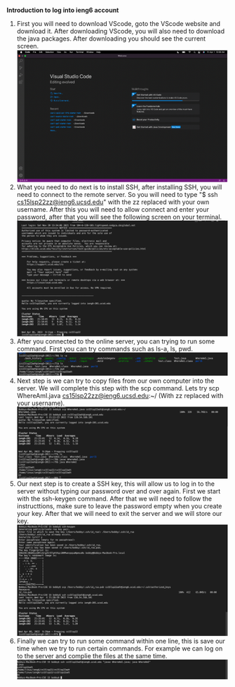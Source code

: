 **Introduction to log into ieng6 account**
1. First you will need to download VScode, goto the VScode website and download it. After downloading VScode, you will also need to download the java packages.
   After downloading you should see the current screen.
![Step 1](Screenshot%202022-04-06%20210515.png)
2. What you need to do next is to install SSH, after installing SSH, you will need to connect to the remote server. So you will need to type 
   "$ ssh cs15lsp22zz@ieng6.ucsd.edu" with the zz replaced with your own username. After this you will need to allow connect and enter your password, after that
   you will see the following screen on your terminal.
![Step 2](Step2.png)
3. After you connected to the online server, you can trying to run some command. First you can try commands such as ls-a, ls, pwd.
![Step 3](Step3.png)
4. Next step is we can try to copy files from our own computer into the server. We will complete this step with the scp command. Lets try 
   scp WhereAmI.java cs15lsp22zz@ieng6.ucsd.edu:~/ (With zz replaced with your username).
![Step 4](Step4.png)
5. Our next step is to create a SSH key, this will allow us to log in to the server without typing our password over and over again. First we start with the ssh-keygen
   command. After that  we will need to follow the instructtions, make sure to leave the password empty when you create your key. After that we will need to exit the server and we will store our key.
![Step 5](Step5.png)
6. Finally we can try to run some command within one line, this is save our time when we try to run certain commands. For example we can log on to the server and complie the files at the same time.
![Step6](Step6.png)
